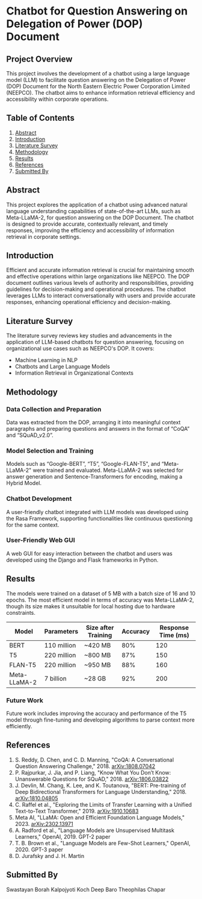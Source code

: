 # Chatbot for Question Answering on Delegation of Power (DOP) Document

## Project Overview

This project involves the development of a chatbot using a large language model (LLM) to facilitate question answering on the Delegation of Power (DOP) Document for the North Eastern Electric Power Corporation Limited (NEEPCO). The chatbot aims to enhance information retrieval efficiency and accessibility within corporate operations.

## Table of Contents

1. [Abstract](#abstract)
2. [Introduction](#introduction)
3. [Literature Survey](#literature-survey)
4. [Methodology](#methodology)
5. [Results](#results)
6. [References](#references)
7. [Submitted By](#submitted-by)

## Abstract

This project explores the application of a chatbot using advanced natural language understanding capabilities of state-of-the-art LLMs, such as Meta-LLaMA-2, for question answering on the DOP Document. The chatbot is designed to provide accurate, contextually relevant, and timely responses, improving the efficiency and accessibility of information retrieval in corporate settings.

## Introduction

Efficient and accurate information retrieval is crucial for maintaining smooth and effective operations within large organizations like NEEPCO. The DOP document outlines various levels of authority and responsibilities, providing guidelines for decision-making and operational procedures. The chatbot leverages LLMs to interact conversationally with users and provide accurate responses, enhancing operational efficiency and decision-making.

## Literature Survey

The literature survey reviews key studies and advancements in the application of LLM-based chatbots for question answering, focusing on organizational use cases such as NEEPCO's DOP. It covers:

- Machine Learning in NLP
- Chatbots and Large Language Models
- Information Retrieval in Organizational Contexts

## Methodology

### Data Collection and Preparation

Data was extracted from the DOP, arranging it into meaningful context paragraphs and preparing questions and answers in the format of “CoQA” and “SQuAD_v2.0”.

### Model Selection and Training

Models such as “Google-BERT”, “T5”, “Google-FLAN-T5", and “Meta-LLaMA-2" were trained and evaluated. Meta-LLaMA-2 was selected for answer generation and Sentence-Transformers for encoding, making a Hybrid Model.

### Chatbot Development

A user-friendly chatbot integrated with LLM models was developed using the Rasa Framework, supporting functionalities like continuous questioning for the same context.

### User-Friendly Web GUI

A web GUI for easy interaction between the chatbot and users was developed using the Django and Flask frameworks in Python.

## Results

The models were trained on a dataset of 5 MB with a batch size of 16 and 10 epochs. The most efficient model in terms of accuracy was Meta-LLaMA-2, though its size makes it unsuitable for local hosting due to hardware constraints.

| Model          | Parameters  | Size after Training | Accuracy | Response Time (ms) |
| -------------- | ----------- | ------------------- | -------- | ------------------ |
| BERT           | 110 million | ~420 MB             | 80%      | 120                |
| T5             | 220 million | ~800 MB             | 87%      | 150                |
| FLAN-T5        | 220 million | ~950 MB             | 88%      | 160                |
| Meta-LLaMA-2   | 7 billion   | ~28 GB              | 92%      | 200                |

### Future Work

Future work includes improving the accuracy and performance of the T5 model through fine-tuning and developing algorithms to parse context more efficiently.

## References

1. S. Reddy, D. Chen, and C. D. Manning, "CoQA: A Conversational Question Answering Challenge," 2018. [arXiv:1808.07042](https://arxiv.org/abs/1808.07042)
2. P. Rajpurkar, J. Jia, and P. Liang, "Know What You Don’t Know: Unanswerable Questions for SQuAD," 2018. [arXiv:1806.03822](https://arxiv.org/abs/1806.03822)
3. J. Devlin, M. Chang, K. Lee, and K. Toutanova, "BERT: Pre-training of Deep Bidirectional Transformers for Language Understanding," 2018. [arXiv:1810.04805](https://arxiv.org/abs/1810.04805)
4. C. Raffel et al., "Exploring the Limits of Transfer Learning with a Unified Text-to-Text Transformer," 2019. [arXiv:1910.10683](https://arxiv.org/abs/1910.10683)
5. Meta AI, "LLaMA: Open and Efficient Foundation Language Models," 2023. [arXiv:2302.13971](https://arxiv.org/abs/2302.13971)
6. A. Radford et al., "Language Models are Unsupervised Multitask Learners," OpenAI, 2019. GPT-2 paper
7. T. B. Brown et al., "Language Models are Few-Shot Learners," OpenAI, 2020. GPT-3 paper
8. D. Jurafsky and J. H. Martin

## Submitted By
Swastayan Borah
Kalpojyoti Koch
Deep Baro
Theophilas Chapar
